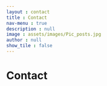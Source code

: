 ```yaml
---
layout : contact
title : Contact
nav-menu : true
description : null
image : assets/images/Pic_posts.jpg
author : null
show_tile : false
---
```


<h1>Contact</h1>
